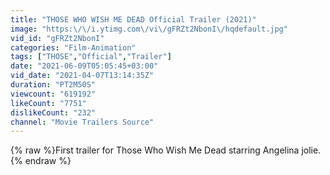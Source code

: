 ```yaml
---
title: "THOSE WHO WISH ME DEAD Official Trailer (2021)"
image: "https:\/\/i.ytimg.com\/vi\/gFRZt2NbonI\/hqdefault.jpg"
vid_id: "gFRZt2NbonI"
categories: "Film-Animation"
tags: ["THOSE","Official","Trailer"]
date: "2021-06-09T05:05:45+03:00"
vid_date: "2021-04-07T13:14:35Z"
duration: "PT2M50S"
viewcount: "619192"
likeCount: "7751"
dislikeCount: "232"
channel: "Movie Trailers Source"
---
```

{% raw %}First trailer for Those Who Wish Me Dead starring Angelina jolie.{% endraw %}
